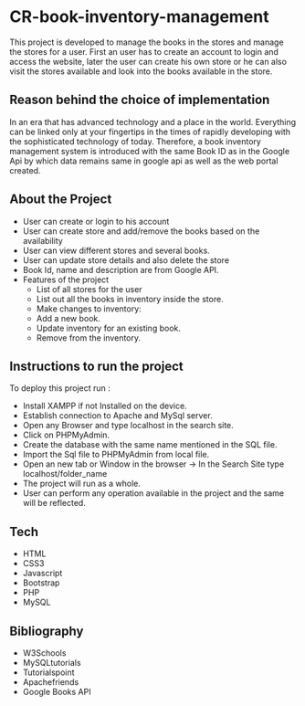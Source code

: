 # CR-book-inventory-management


This project is developed to manage the books in the stores and manage the stores for a user. First an user has to create an account to login and access the website, later the user can create his own store or he can also visit the stores available and look into the books available in the store.


## Reason behind the choice of implementation

In an era that has advanced technology and a place in the world. Everything can be linked only at your fingertips in the times of rapidly developing with the sophisticated technology of today. Therefore, a book inventory management system is introduced with the same Book ID as in the Google Api by which data remains same in google api as well as the web portal created.

## About the Project

 - User can create or login to his account
 - User can create store and add/remove the books based on the availability
 - User can view different stores and several books.
 - User can update store details and also delete the store
 - Book Id, name and description are from Google API.
 - 
   Features of the project
   * List of all stores for the user
   * List out all the books in inventory inside the store.
   * Make changes to inventory:
   * Add a new book.
   * Update inventory for an existing book.
   * Remove from the inventory.
  
## Instructions to run the project

To deploy this project run :

  - Install XAMPP if not Installed on the device.
  - Establish connection to Apache and MySql server.
  - Open any Browser and type localhost in the search site.
  - Click on PHPMyAdmin.
  - Create the database with the same name mentioned in the SQL file.
  - Import the Sql file to PHPMyAdmin from local file.
  - Open an new tab or Window in the browser -> In the Search Site type localhost/folder_name
  - The project will run as a whole.
  - User can perform any operation available in the project and the same will be reflected.

## Tech
 - HTML
 - CSS3
 - Javascript
 - Bootstrap
 - PHP
 - MySQL

## Bibliography
- W3Schools
- MySQLtutorials
- Tutorialspoint
- Apachefriends
- Google Books API
